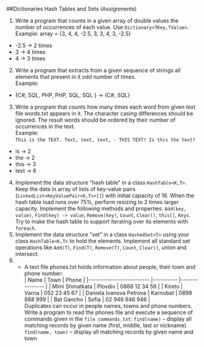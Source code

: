 ##Dictionaries Hash Tables and Sets (Assignments)
1. Write a program that counts in a given array of double values the number of occurrences of each value. Use `Dictionary<TKey,TValue>`.<br>
Example: array = {3, 4, 4, -2.5, 3, 3, 4, 3, -2.5}<br>
 - -2.5 -> 2 times
 - 3 -> 4 times<br>
 - 4 -> 3 times<br>
2. Write a program that extracts from a given sequence of strings all elements that present in it odd number of times.<br> Example:<br>
 * {C#, SQL, PHP, PHP, SQL, SQL } -> {C#, SQL}
3. Write a program that counts how many times each word from given text file words.txt appears in it. The character casing differences should be ignored. The result words should be ordered by their number of occurrences in the text. <br>Example:<br>
 `This is the TEXT. Text, text, text, - THIS TEXT! Is this the text?`
 * is -> 2
 * the -> 2
 * this -> 3
 * text -> 6
4. Implement the data structure "hash table" in a class `HashTable<K,T>`. Keep the data in array of lists of key-value pairs (`LinkedList<KeyValuePair<K,T>>[]`) with initial capacity of 16. When the hash table load runs over 75%, perform resizing to 2 times larger capacity. Implement the following methods and properties: `Add(key, value)`, `Find(key) -> value`, `Remove(key)`, `Count`, `Clear()`, `this[]`, `Keys`. Try to make the hash table to support iterating over its elements with `foreach`.
5. Implement the data structure "set" in a class `HashedSet<T>` using your class `HashTable<K,T>` to hold the elements. Implement all standard set operations like `Add(T)`, `Find(T)`, `Remove(T)`, `Count`, `Clear()`, union and intersect.
6. * A text file phones.txt holds information about people, their town and phone number:<br>
| Name                    	| Town     	| Phone         	|
|-------------------------	|----------	|---------------	|
| Mimi Shmatkata          	| Plovdiv  	| 0888 12 34 56 	|
| Kireto                  	| Varna    	| 052 23 45 67  	|
| Daniela Ivanova Petrova 	| Karnobat 	| 0899 888 999  	|
| Bat Gancho              	| Sofia    	| 02 946 946 946   	|
<br>Duplicates can occur in people names, towns and phone numbers. Write a program to read the phones file and execute a sequence of commands given in the `file commands.txt`:
`find(name)` – display all matching records by given name (first, middle, last or nickname)
`find(name, town)` – display all matching records by given name and town



